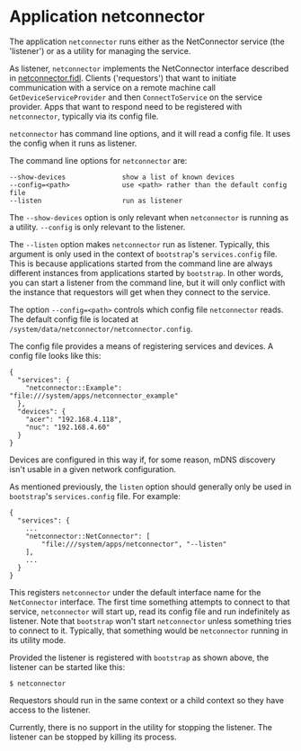 # Application netconnector

The application `netconnector` runs either as the NetConnector service (the
'listener') or as a utility for managing the service.

As listener, `netconnector` implements the NetConnector interface described in
[netconnector.fidl](https://fuchsia.googlesource.com/netconnector/+/master/services/netconnector.fidl). Clients ('requestors') that want to initiate communication with a
service on a remote machine call `GetDeviceServiceProvider` and then
`ConnectToService` on the service provider. Apps that want to respond
need to be registered with `netconnector`, typically via its config file.

`netconnector` has command line options, and it will read a config file. It uses
the config when it runs as listener.

The command line options for `netconnector` are:

    --show-devices              show a list of known devices
    --config=<path>             use <path> rather than the default config file
    --listen                    run as listener

The `--show-devices` option is only relevant when `netconnector` is running as
a utility. `--config` is only relevant to the listener.

The `--listen` option makes `netconnector` run as listener. Typically, this
argument is only used in the context of `bootstrap`'s `services.config` file.
This is because applications started from the command line are always different
instances from applications started by `bootstrap`. In other words, you can
start a listener from the command line, but it will only conflict with the
instance that requestors will get when they connect to the service.

The option `--config=<path>` controls which config file
`netconnector` reads. The default config file is located at
`/system/data/netconnector/netconnector.config`.

The config file provides a means of registering services and devices. A config
file looks like this:

    {
      "services": {
        "netconnector::Example": "file:///system/apps/netconnector_example"
      },
      "devices": {
        "acer": "192.168.4.118",
        "nuc": "192.168.4.60"
      }
    }

Devices are configured in this way if, for some reason, mDNS discovery isn't
usable in a given network configuration.

As mentioned previously, the `listen` option should generally only be used in
`bootstrap`'s `services.config` file. For example:

    {
      "services": {
        ...
        "netconnector::NetConnector": [
            "file:///system/apps/netconnector", "--listen"
        ],
        ...
      }
    }

This registers `netconnector` under the default interface name for the
`NetConnector` interface. The first time something attempts to connect to
that service, `netconnector` will start up, read its config file and run
indefinitely as listener. Note that `bootstrap` won't start `netconnector`
unless something tries to connect to it. Typically, that something would be
`netconnector` running in its utility mode.

Provided the listener is registered with `bootstrap` as shown above, the
listener can be started like this:

    $ netconnector

Requestors should run in the same context or a child context so they have
access to the listener.

Currently, there is no support in the utility for
stopping the listener. The listener can be stopped by killing its process.
